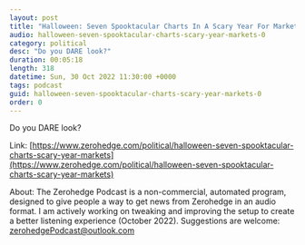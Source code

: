 ```yaml
---
layout: post
title: "Halloween: Seven Spooktacular Charts In A Scary Year For Markets"
audio: halloween-seven-spooktacular-charts-scary-year-markets-0
category: political
desc: "Do you DARE look?"
duration: 00:05:18
length: 318
datetime: Sun, 30 Oct 2022 11:30:00 +0000
tags: podcast
guid: halloween-seven-spooktacular-charts-scary-year-markets-0
order: 0
---
```

Do you DARE look?

Link: [https://www.zerohedge.com/political/halloween-seven-spooktacular-charts-scary-year-markets](https://www.zerohedge.com/political/halloween-seven-spooktacular-charts-scary-year-markets)

About: The Zerohedge Podcast is a non-commercial, automated program, designed to give people a way to get news from Zerohedge in an audio format.  I am actively working on tweaking and improving the setup to create a better listening experience (October 2022).  Suggestions are welcome: [zerohedgePodcast@outlook.com](mailto:zerohedgePodcast@outlook.com)